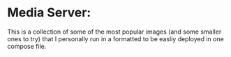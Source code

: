 # Media Server: #

This is a collection of some of the most popular images (and some smaller ones to try) that I personally run in a formatted to be easliy deployed in one compose file. 
